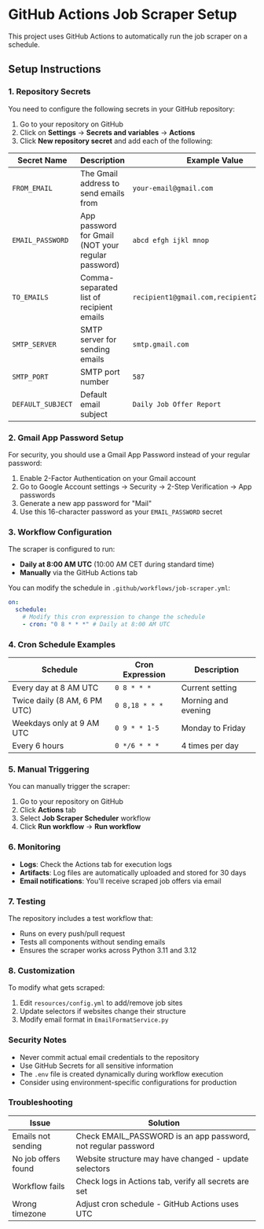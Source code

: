 # GitHub Actions Job Scraper Setup

This project uses GitHub Actions to automatically run the job scraper on a schedule.

## Setup Instructions

### 1. Repository Secrets

You need to configure the following secrets in your GitHub repository:

1. Go to your repository on GitHub
2. Click on **Settings** → **Secrets and variables** → **Actions**
3. Click **New repository secret** and add each of the following:

| Secret Name       | Description                                        | Example Value                               |
| ----------------- | -------------------------------------------------- | ------------------------------------------- |
| `FROM_EMAIL`      | The Gmail address to send emails from              | `your-email@gmail.com`                      |
| `EMAIL_PASSWORD`  | App password for Gmail (NOT your regular password) | `abcd efgh ijkl mnop`                       |
| `TO_EMAILS`       | Comma-separated list of recipient emails           | `recipient1@gmail.com,recipient2@gmail.com` |
| `SMTP_SERVER`     | SMTP server for sending emails                     | `smtp.gmail.com`                            |
| `SMTP_PORT`       | SMTP port number                                   | `587`                                       |
| `DEFAULT_SUBJECT` | Default email subject                              | `Daily Job Offer Report`                    |

### 2. Gmail App Password Setup

For security, you should use a Gmail App Password instead of your regular password:

1. Enable 2-Factor Authentication on your Gmail account
2. Go to Google Account settings → Security → 2-Step Verification → App passwords
3. Generate a new app password for "Mail"
4. Use this 16-character password as your `EMAIL_PASSWORD` secret

### 3. Workflow Configuration

The scraper is configured to run:

- **Daily at 8:00 AM UTC** (10:00 AM CET during standard time)
- **Manually** via the GitHub Actions tab

You can modify the schedule in `.github/workflows/job-scraper.yml`:

```yaml
on:
  schedule:
    # Modify this cron expression to change the schedule
    - cron: "0 8 * * *" # Daily at 8:00 AM UTC
```

### 4. Cron Schedule Examples

| Schedule                     | Cron Expression | Description         |
| ---------------------------- | --------------- | ------------------- |
| Every day at 8 AM UTC        | `0 8 * * *`     | Current setting     |
| Twice daily (8 AM, 6 PM UTC) | `0 8,18 * * *`  | Morning and evening |
| Weekdays only at 9 AM UTC    | `0 9 * * 1-5`   | Monday to Friday    |
| Every 6 hours                | `0 */6 * * *`   | 4 times per day     |

### 5. Manual Triggering

You can manually trigger the scraper:

1. Go to your repository on GitHub
2. Click **Actions** tab
3. Select **Job Scraper Scheduler** workflow
4. Click **Run workflow** → **Run workflow**

### 6. Monitoring

- **Logs**: Check the Actions tab for execution logs
- **Artifacts**: Log files are automatically uploaded and stored for 30 days
- **Email notifications**: You'll receive scraped job offers via email

### 7. Testing

The repository includes a test workflow that:

- Runs on every push/pull request
- Tests all components without sending emails
- Ensures the scraper works across Python 3.11 and 3.12

### 8. Customization

To modify what gets scraped:

1. Edit `resources/config.yml` to add/remove job sites
2. Update selectors if websites change their structure
3. Modify email format in `EmailFormatService.py`

### Security Notes

- Never commit actual email credentials to the repository
- Use GitHub Secrets for all sensitive information
- The `.env` file is created dynamically during workflow execution
- Consider using environment-specific configurations for production

### Troubleshooting

| Issue               | Solution                                                      |
| ------------------- | ------------------------------------------------------------- |
| Emails not sending  | Check EMAIL_PASSWORD is an app password, not regular password |
| No job offers found | Website structure may have changed - update selectors         |
| Workflow fails      | Check logs in Actions tab, verify all secrets are set         |
| Wrong timezone      | Adjust cron schedule - GitHub Actions uses UTC                |
